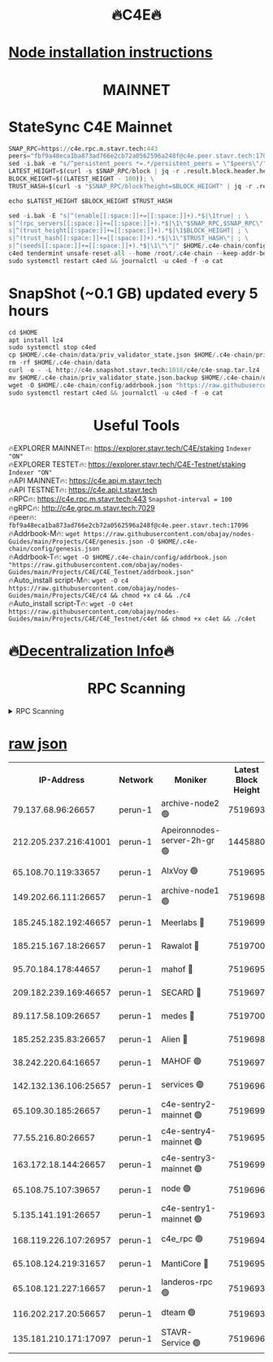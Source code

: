 <h1 align="center"> 🔥C4E🔥</h1>

[Node installation instructions](https://github.com/obajay/nodes-Guides/tree/main/Projects/C4E)
=

<h1 align="center"> MAINNET</h1>

# StateSync C4E Mainnet
```python
SNAP_RPC=https://c4e.rpc.m.stavr.tech:443
peers="fbf9a48eca1ba873ad766e2cb72a0562596a248f@c4e.peer.stavr.tech:17096"
sed -i.bak -e "s/^persistent_peers *=.*/persistent_peers = \"$peers\"/" $HOME/.c4e-chain/config/config.toml
LATEST_HEIGHT=$(curl -s $SNAP_RPC/block | jq -r .result.block.header.height); \
BLOCK_HEIGHT=$((LATEST_HEIGHT - 100)); \
TRUST_HASH=$(curl -s "$SNAP_RPC/block?height=$BLOCK_HEIGHT" | jq -r .result.block_id.hash)

echo $LATEST_HEIGHT $BLOCK_HEIGHT $TRUST_HASH

sed -i.bak -E "s|^(enable[[:space:]]+=[[:space:]]+).*$|\1true| ; \
s|^(rpc_servers[[:space:]]+=[[:space:]]+).*$|\1\"$SNAP_RPC,$SNAP_RPC\"| ; \
s|^(trust_height[[:space:]]+=[[:space:]]+).*$|\1$BLOCK_HEIGHT| ; \
s|^(trust_hash[[:space:]]+=[[:space:]]+).*$|\1\"$TRUST_HASH\"| ; \
s|^(seeds[[:space:]]+=[[:space:]]+).*$|\1\"\"|" $HOME/.c4e-chain/config/config.toml
c4ed tendermint unsafe-reset-all --home /root/.c4e-chain --keep-addr-book
sudo systemctl restart c4ed && journalctl -u c4ed -f -o cat
```
# SnapShot (~0.1 GB) updated every 5 hours
```python
cd $HOME
apt install lz4
sudo systemctl stop c4ed
cp $HOME/.c4e-chain/data/priv_validator_state.json $HOME/.c4e-chain/priv_validator_state.json.backup
rm -rf $HOME/.c4e-chain/data
curl -o - -L http://c4e.snapshot.stavr.tech:1018/c4e/c4e-snap.tar.lz4 | lz4 -c -d - | tar -x -C $HOME/.c4e-chain --strip-components 2
mv $HOME/.c4e-chain/priv_validator_state.json.backup $HOME/.c4e-chain/data/priv_validator_state.json
wget -O $HOME/.c4e-chain/config/addrbook.json "https://raw.githubusercontent.com/obajay/nodes-Guides/main/Projects/C4E/addrbook.json"
sudo systemctl restart c4ed && journalctl -u c4ed -f -o cat
```
 <h1 align="center"> Useful Tools</h1>

🔥EXPLORER MAINNET🔥:  https://explorer.stavr.tech/C4E/staking            `Indexer "ON"` \
🔥EXPLORER TESTET🔥:   https://explorer.stavr.tech/C4E-Testnet/staking     `Indexer "ON"` \
🔥API MAINNET🔥:       https://c4e.api.m.stavr.tech \
🔥API TESTNET🔥:       https://c4e.api.t.stavr.tech \
🔥RPC🔥:               https://c4e.rpc.m.stavr.tech:443                  `Snapshot-interval = 100` \
🔥gRPC🔥:              http://c4e.grpc.m.stavr.tech:7029 \
🔥peer🔥:              `fbf9a48eca1ba873ad766e2cb72a0562596a248f@c4e.peer.stavr.tech:17096` \
🔥Addrbook-M🔥:    ```wget https://raw.githubusercontent.com/obajay/nodes-Guides/main/Projects/C4E/genesis.json -O $HOME/.c4e-chain/config/genesis.json``` \
🔥Addrbook-T🔥:    ```wget -O $HOME/.c4e-chain/config/addrbook.json "https://raw.githubusercontent.com/obajay/nodes-Guides/main/Projects/C4E/C4E_Testnet/addrbook.json"``` \
🔥Auto_install script-M🔥: ```wget -O c4 https://raw.githubusercontent.com/obajay/nodes-Guides/main/Projects/C4E/c4 && chmod +x c4 && ./c4``` \
🔥Auto_install script-T🔥: ```wget -O c4et https://raw.githubusercontent.com/obajay/nodes-Guides/main/Projects/C4E/C4E_Testnet/c4et && chmod +x c4et && ./c4et```

🔥[Decentralization Info](https://github.com/obajay/StateSync-snapshots/tree/main/Projects/C4E/Decentralization)🔥
=

<h1 align="center"> RPC Scanning</h1>

<details>
<summary>RPC Scanning</summary>

<h2 align="center"> We scan nodes in real time every 4 hours. And we provide the final result of RPC endpoints.
We cannot influence the operation of these nodes in any way. </h2>


```python
If Voting Power is higher than 0 --> then the Node is a validator of the network and may be subject to attack and be a potential threat to the chain.
```
```python
We marked such validators with a red symbol
```

</details>

[raw json](https://rpc-check.c4e.stavr.tech/c4e/rpc-c4e-result.json)
=



<table><tr><th>IP-Address</th><th>Network</th><th>Moniker</th><th>Latest Block Height</th><th>Earliest Block Height</th><th>Catching Up</th><th>Tx Index</th><th>Voting Power</th><th>Scan Time</th></tr><tr><td>79.137.68.96:26657</td><td>perun-1</td><td>archive-node2 🟢</td><td>7519693</td><td>1</td><td>False</td><td>on</td><td>0</td><td>2024-03-10T00:37:09.037823260UTC</td></tr><tr><td>212.205.237.216:41001</td><td>perun-1</td><td>Apeironnodes-server-2h-gr 🟢</td><td>1445880</td><td>1</td><td>False</td><td>on</td><td>0</td><td>2024-03-10T00:37:11.530683625UTC</td></tr><tr><td>65.108.70.119:33657</td><td>perun-1</td><td>AlxVoy 🟢</td><td>7519695</td><td>1</td><td>False</td><td>on</td><td>0</td><td>2024-03-10T00:37:23.312232849UTC</td></tr><tr><td>149.202.66.111:26657</td><td>perun-1</td><td>archive-node1 🟢</td><td>7519698</td><td>1</td><td>False</td><td>on</td><td>0</td><td>2024-03-10T00:37:37.590571387UTC</td></tr><tr><td>185.245.182.192:46657</td><td>perun-1</td><td>Meerlabs 🔴</td><td>7519699</td><td>1051501</td><td>False</td><td>on</td><td>344615</td><td>2024-03-10T00:37:42.755916011UTC</td></tr><tr><td>185.215.167.18:26657</td><td>perun-1</td><td>Rawalot 🔴</td><td>7519700</td><td>1090501</td><td>False</td><td>on</td><td>450091</td><td>2024-03-10T00:37:53.779496000UTC</td></tr><tr><td>95.70.184.178:44657</td><td>perun-1</td><td>mahof 🔴</td><td>7519695</td><td>2342001</td><td>False</td><td>off</td><td>1356400</td><td>2024-03-10T00:37:22.657509087UTC</td></tr><tr><td>209.182.239.169:46657</td><td>perun-1</td><td>SECARD 🔴</td><td>7519697</td><td>2616101</td><td>False</td><td>off</td><td>749308</td><td>2024-03-10T00:37:34.985336032UTC</td></tr><tr><td>89.117.58.109:26657</td><td>perun-1</td><td>medes 🔴</td><td>7519700</td><td>2826001</td><td>False</td><td>off</td><td>891025</td><td>2024-03-10T00:37:49.429321334UTC</td></tr><tr><td>185.252.235.83:26657</td><td>perun-1</td><td>Alien 🔴</td><td>7519698</td><td>6502501</td><td>False</td><td>on</td><td>648215</td><td>2024-03-10T00:37:37.959415977UTC</td></tr><tr><td>38.242.220.64:16657</td><td>perun-1</td><td>MAHOF 🟢</td><td>7519697</td><td>6885501</td><td>False</td><td>on</td><td>0</td><td>2024-03-10T00:37:35.274936318UTC</td></tr><tr><td>142.132.136.106:25657</td><td>perun-1</td><td>services 🟢</td><td>7519696</td><td>7012001</td><td>False</td><td>on</td><td>0</td><td>2024-03-10T00:37:25.916880298UTC</td></tr><tr><td>65.109.30.185:26657</td><td>perun-1</td><td>c4e-sentry2-mainnet 🟢</td><td>7519699</td><td>7284001</td><td>False</td><td>on</td><td>0</td><td>2024-03-10T00:37:42.434840537UTC</td></tr><tr><td>77.55.216.80:26657</td><td>perun-1</td><td>c4e-sentry4-mainnet 🟢</td><td>7519695</td><td>7297001</td><td>False</td><td>on</td><td>0</td><td>2024-03-10T00:37:22.999056390UTC</td></tr><tr><td>163.172.18.144:26657</td><td>perun-1</td><td>c4e-sentry3-mainnet 🟢</td><td>7519699</td><td>7297001</td><td>False</td><td>on</td><td>0</td><td>2024-03-10T00:37:43.052086829UTC</td></tr><tr><td>65.108.75.107:39657</td><td>perun-1</td><td>node 🟢</td><td>7519696</td><td>7300001</td><td>False</td><td>on</td><td>0</td><td>2024-03-10T00:37:26.244207278UTC</td></tr><tr><td>5.135.141.191:26657</td><td>perun-1</td><td>c4e-sentry1-mainnet 🟢</td><td>7519693</td><td>7300501</td><td>False</td><td>on</td><td>0</td><td>2024-03-10T00:37:08.206923929UTC</td></tr><tr><td>168.119.226.107:26957</td><td>perun-1</td><td>c4e_rpc 🟢</td><td>7519694</td><td>7419694</td><td>False</td><td>on</td><td>0</td><td>2024-03-10T00:37:15.808375649UTC</td></tr><tr><td>65.108.124.219:31657</td><td>perun-1</td><td>MantiCore 🔴</td><td>7519695</td><td>7419695</td><td>False</td><td>off</td><td>729822</td><td>2024-03-10T00:37:22.236587199UTC</td></tr><tr><td>65.108.121.227:16657</td><td>perun-1</td><td>landeros-rpc 🟢</td><td>7519693</td><td>7506001</td><td>False</td><td>on</td><td>0</td><td>2024-03-10T00:37:08.515467787UTC</td></tr><tr><td>116.202.217.20:56657</td><td>perun-1</td><td>dteam 🟢</td><td>7519693</td><td>7511001</td><td>False</td><td>on</td><td>0</td><td>2024-03-10T00:37:08.738533710UTC</td></tr><tr><td>135.181.210.171:17097</td><td>perun-1</td><td>STAVR-Service 🟢</td><td>7519696</td><td>7517001</td><td>False</td><td>on</td><td>0</td><td>2024-03-10T00:37:26.551119266UTC</td></tr></table>
